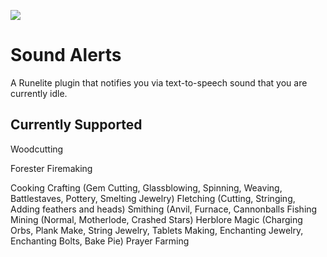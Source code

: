 ![](https://runelite.net/img/logo.png)
# Sound Alerts
A Runelite plugin that notifies you via text-to-speech sound that you are currently idle.

## Currently Supported
Woodcutting

Forester Firemaking

Cooking
Crafting (Gem Cutting, Glassblowing, Spinning, Weaving, Battlestaves, Pottery, Smelting Jewelry)
Fletching (Cutting, Stringing, Adding feathers and heads)
Smithing (Anvil, Furnace, Cannonballs
Fishing 
Mining (Normal, Motherlode, Crashed Stars)
Herblore
Magic (Charging Orbs, Plank Make, String Jewelry, Tablets Making, Enchanting Jewelry, Enchanting Bolts, Bake Pie)
Prayer
Farming
